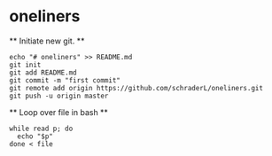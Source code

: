 # oneliners

** Initiate new git. **
```
echo "# oneliners" >> README.md
git init
git add README.md
git commit -m "first commit"
git remote add origin https://github.com/schraderL/oneliners.git
git push -u origin master
```
** Loop over file in bash **
```
while read p; do
  echo "$p"
done < file
```
